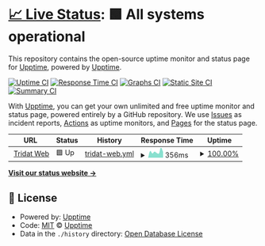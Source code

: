 # [📈 Live Status](https://serrfranco.github.io/status/): <!--live status--> **🟩 All systems operational**

This repository contains the open-source uptime monitor and status page for [Upptime](https://upptime.js.org), powered by [Upptime](https://github.com/upptime/upptime).

[![Uptime CI](https://github.com/serrfranco/upptime/workflows/Uptime%20CI/badge.svg)](https://github.com/serrfranco/upptime/actions?query=workflow%3A%22Uptime+CI%22)
[![Response Time CI](https://github.com/serrfranco/upptime/workflows/Response%20Time%20CI/badge.svg)](https://github.com/serrfranco/upptime/actions?query=workflow%3A%22Response+Time+CI%22)
[![Graphs CI](https://github.com/serrfranco/upptime/workflows/Graphs%20CI/badge.svg)](https://github.com/serrfranco/upptime/actions?query=workflow%3A%22Graphs+CI%22)
[![Static Site CI](https://github.com/serrfranco/upptime/workflows/Static%20Site%20CI/badge.svg)](https://github.com/serrfranco/upptime/actions?query=workflow%3A%22Static+Site+CI%22)
[![Summary CI](https://github.com/serrfranco/upptime/workflows/Summary%20CI/badge.svg)](https://github.com/serrfranco/upptime/actions?query=workflow%3A%22Summary+CI%22)

With [Upptime](https://upptime.js.org), you can get your own unlimited and free uptime monitor and status page, powered entirely by a GitHub repository. We use [Issues](https://github.com/upptime/upptime/issues) as incident reports, [Actions](https://github.com/serrfranco/upptime/actions) as uptime monitors, and [Pages](https://demo.upptime.js.org) for the status page.

<!--start: status pages-->
<!-- This summary is generated by Upptime (https://github.com/upptime/upptime) -->
<!-- Do not edit this manually, your changes will be overwritten -->
<!-- prettier-ignore -->
| URL | Status | History | Response Time | Uptime |
| --- | ------ | ------- | ------------- | ------ |
| <img alt="" src="https://favicons.githubusercontent.com/tridat.com.ar" height="13"> [Tridat Web](https://tridat.com.ar) | 🟩 Up | [tridat-web.yml](https://github.com/serrfranco/status/commits/HEAD/history/tridat-web.yml) | <details><summary><img alt="Response time graph" src="./graphs/tridat-web/response-time-week.png" height="20"> 356ms</summary><br><a href="https://serrfranco.github.io/status/history/tridat-web"><img alt="Response time 392" src="https://img.shields.io/endpoint?url=https%3A%2F%2Fraw.githubusercontent.com%2Fserrfranco%2Fstatus%2FHEAD%2Fapi%2Ftridat-web%2Fresponse-time.json"></a><br><a href="https://serrfranco.github.io/status/history/tridat-web"><img alt="24-hour response time 393" src="https://img.shields.io/endpoint?url=https%3A%2F%2Fraw.githubusercontent.com%2Fserrfranco%2Fstatus%2FHEAD%2Fapi%2Ftridat-web%2Fresponse-time-day.json"></a><br><a href="https://serrfranco.github.io/status/history/tridat-web"><img alt="7-day response time 356" src="https://img.shields.io/endpoint?url=https%3A%2F%2Fraw.githubusercontent.com%2Fserrfranco%2Fstatus%2FHEAD%2Fapi%2Ftridat-web%2Fresponse-time-week.json"></a><br><a href="https://serrfranco.github.io/status/history/tridat-web"><img alt="30-day response time 350" src="https://img.shields.io/endpoint?url=https%3A%2F%2Fraw.githubusercontent.com%2Fserrfranco%2Fstatus%2FHEAD%2Fapi%2Ftridat-web%2Fresponse-time-month.json"></a><br><a href="https://serrfranco.github.io/status/history/tridat-web"><img alt="1-year response time 392" src="https://img.shields.io/endpoint?url=https%3A%2F%2Fraw.githubusercontent.com%2Fserrfranco%2Fstatus%2FHEAD%2Fapi%2Ftridat-web%2Fresponse-time-year.json"></a></details> | <details><summary><a href="https://serrfranco.github.io/status/history/tridat-web">100.00%</a></summary><a href="https://serrfranco.github.io/status/history/tridat-web"><img alt="All-time uptime 99.96%" src="https://img.shields.io/endpoint?url=https%3A%2F%2Fraw.githubusercontent.com%2Fserrfranco%2Fstatus%2FHEAD%2Fapi%2Ftridat-web%2Fuptime.json"></a><br><a href="https://serrfranco.github.io/status/history/tridat-web"><img alt="24-hour uptime 100.00%" src="https://img.shields.io/endpoint?url=https%3A%2F%2Fraw.githubusercontent.com%2Fserrfranco%2Fstatus%2FHEAD%2Fapi%2Ftridat-web%2Fuptime-day.json"></a><br><a href="https://serrfranco.github.io/status/history/tridat-web"><img alt="7-day uptime 100.00%" src="https://img.shields.io/endpoint?url=https%3A%2F%2Fraw.githubusercontent.com%2Fserrfranco%2Fstatus%2FHEAD%2Fapi%2Ftridat-web%2Fuptime-week.json"></a><br><a href="https://serrfranco.github.io/status/history/tridat-web"><img alt="30-day uptime 100.00%" src="https://img.shields.io/endpoint?url=https%3A%2F%2Fraw.githubusercontent.com%2Fserrfranco%2Fstatus%2FHEAD%2Fapi%2Ftridat-web%2Fuptime-month.json"></a><br><a href="https://serrfranco.github.io/status/history/tridat-web"><img alt="1-year uptime 99.96%" src="https://img.shields.io/endpoint?url=https%3A%2F%2Fraw.githubusercontent.com%2Fserrfranco%2Fstatus%2FHEAD%2Fapi%2Ftridat-web%2Fuptime-year.json"></a></details>

<!--end: status pages-->

[**Visit our status website →**](https://serrfranco.github.io/status/)

## 📄 License

- Powered by: [Upptime](https://github.com/upptime/upptime)
- Code: [MIT](./LICENSE) © [Upptime](https://upptime.js.org)
- Data in the `./history` directory: [Open Database License](https://opendatacommons.org/licenses/odbl/1-0/)
